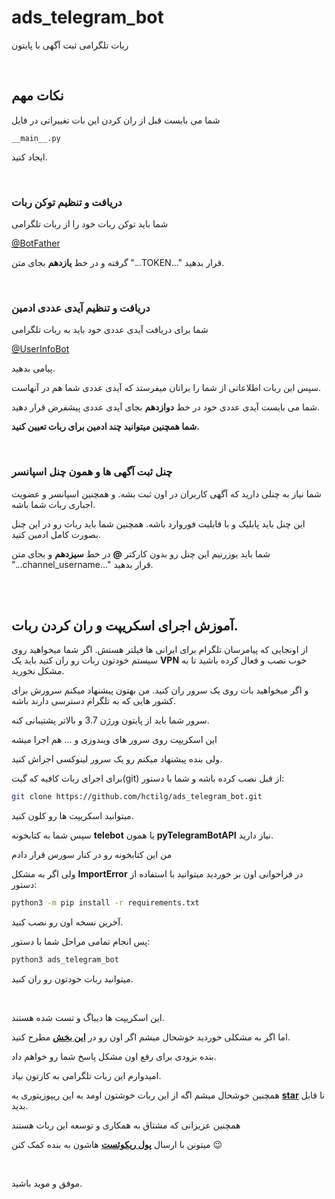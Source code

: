 # ads_telegram_bot

ربات تلگرامی ثبت آگهی با پایتون

<br>

## نکات مهم

شما می بایست قبل از ران کردن این بات تغییراتی در فایل

`__main__.py`

ایجاد کنید.

<br>

### دریافت و تنظیم توکن ربات

شما باید توکن ربات خود را از ربات تلگرامی

[@BotFather](https://t.me/BotFather)

گرفته و در خط **یازدهم** بجای متن "...TOKEN..." قرار بدهید.

<br>

### دریافت و تنظیم آیدی عددی ادمین

شما برای دریافت آیدی عددی خود باید به ربات تلگرامی

[@UserInfoBot](https://t.me/userinfobot)

پیامی بدهید.

سپس  این ربات اطلاعاتی از شما را براتان میفرستد که آیدی عددی شما هم در آنهاست.

شما می بایست آیدی عددی خود در خط **دوازدهم** بجای آیدی عددی پیشفرض قرار دهید.

**شما همچنین میتوانید چند ادمین برای ربات تعیین کنید.**

<br>

### چنل ثبت آگهی ها و همون چنل اسپانسر

شما نیاز به چنلی دارید که آگهی کاربران در اون ثبت بشه. و همچنین اسپانسر و عضویت اجباری ربات شما باشه.

این چنل باید پابلیک و با قابلیت فوروارد باشه.
همچنین شما باید ربات رو در این چنل بصورت کامل ادمین کنید.

شما باید یوزرنیم این چنل رو بدون کارکتر **@** در خط **سیزدهم** و بجای متن "...channel_username..." قرار بدهید.

<br>
<br>

## آموزش اجرای اسکریپت و ران کردن ربات.

از اونجایی که پیامرسان تلگرام برای ایرانی ها فیلتر هستش.
اگر شما میخواهید روی سیستم خودتون ربات رو ران کنید باید یک **VPN** خوب نصب و فعال کرده باشید تا به مشکل نخورید.

و اگر میخواهید بات روی یک سرور ران کنید. من بهتون پیشنهاد میکنم سرورش برای کشور هایی که به تلگرام دسترسی دارند باشه.

سرور شما باید از پایتون ورژن 3.7 و بالاتر پشتیبانی کنه.

این اسکریپت روی سرور های ویندوزی و ... هم اجرا میشه

ولی بنده پیشنهاد میکنم رو یک سرور لینوکسی اجراش کنید.

برای اجرای ربات کافیه که گیت(git) از قبل نصب کرده باشه و شما با دستور:

```bash
git clone https://github.com/hctilg/ads_telegram_bot.git
```

میتوانید اسکریپت ها رو کلون کنید.

سپس شما به کتابخونه **telebot** یا همون **pyTelegramBotAPI** نیاز دارید.

من این کتابخونه رو در کنار سورس قرار دادم

ولی اگر به مشکل **ImportError** در فراخوانی اون بر خوردید میتوانید با استفاده از دستور:

```bash
python3 -m pip install -r requirements.txt
```

آخرین نسخه اون رو نصب کنید.

پس انجام تمامی مراحل شما با دستور:

```bash
python3 ads_telegram_bot
```

میتوانید ربات خودتون رو ران کنید.

<br>

این اسکریپت ها دیباگ و تست شده هستند.

اما اگر به مشکلی خوردید خوشحال میشم اگر اون رو در **[این بخش](https://github.com/hctilg/ads_telegram_bot/issues)** مطرح کنید.

بنده بزودی برای رفع اون مشکل پاسخ شما رو خواهم داد.

امیدوارم این ربات تلگرامی به کارتون بیاد.

همچنین خوشحال میشم اگه از این ربات خوشتون اومد به این ریپوزیتوری یه **[star](https://github.com/hctilg/ads_telegram_bot/stargazers/)** نا قابل بدید.

همچنین عزیزانی که مشتاق به همکاری و توسعه این ربات هستند

میتونن با ارسال **[پول ریکوئست](https://github.com/hctilg/ads_telegram_bot/pulls)** هاشون به بنده کمک کنن 😉

<br>

موفق و موید باشید.

